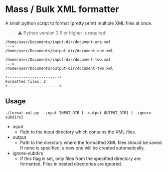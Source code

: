 # Mass / Bulk XML formatter
A small python script to format (pretty print) multiple XML files at once.
> :warning: Python version 3.9 or higher is required!
```
/home/user/Documents/input-dir/document-one.xml
--->
/home/user/Documents/output-dir/document-one.xml

/home/user/Documents/input-dir/document-two.xml
--->
/home/user/Documents/output-dir/document-two.xml

+-----------------------+
Formatted files: 2
+-----------------------+
```
## Usage
`./format-xml.py --input INPUT_DIR [--output OUTPUT_DIR] [--ignore-subdirs]`  

- input
  - Path to the input directory which contains the XML files.
- output
  - Path to the directory where the formatted XML files should be saved. If none is specified, a new one will be created automatically.
- ignore-subdirs
  - If this flag is set, only files from the specified directory are formatted. Files in nested directories are ignored.
